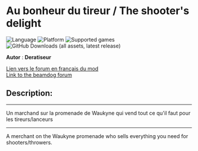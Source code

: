 # Au bonheur du tireur / The shooter's delight

![Language](https://img.shields.io/static/v1?label=language&message=french%20%7Cenglish%20%7C%20&color=informational)
![Platform](https://img.shields.io/static/v1?label=platform&message=windows%20%7C%20macOS%20%7C%20&color=informational)
![Supported games](https://img.shields.io/static/v1?label=supported%20games&message=BG2%20%7C%20BGT%20%7C%20BG2EE%20%7C%20EET%20%7C%20&color=dodgerblue)
![GitHub Downloads (all assets, latest release)](https://img.shields.io/github/downloads/Deratiseur/Archery/total)

**Autor** : **Deratiseur**

[Lien vers le forum en français du mod](https://www.baldursgateworld.fr/viewtopic.php?t=33754)  
[Link to the beamdog forum](https://forums.beamdog.com/discussion/88029/mod-the-shooters-delight)  


## Description:
------------

Un marchand sur la promenade de Waukyne qui vend tout ce qu'il faut pour les tireurs/lanceurs

------------

A merchant on the Waukyne promenade who sells everything you need for shooters/throwers.

